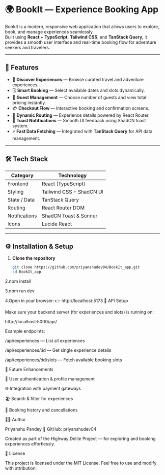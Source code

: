 # 🌍 BookIt — Experience Booking App

BookIt is a modern, responsive web application that allows users to explore, book, and manage experiences seamlessly.  
Built using **React + TypeScript**, **Tailwind CSS**, and **TanStack Query**, it provides a smooth user interface and real-time booking flow for adventure seekers and travelers.

---

## 🚀 Features

- 🧭 **Discover Experiences** — Browse curated travel and adventure experiences.
- 🗓️ **Smart Booking** — Select available dates and slots dynamically.
- 👥 **Guest Management** — Choose number of guests and view total pricing instantly.
- 💳 **Checkout Flow** — Interactive booking and confirmation screens.
- 📍 **Dynamic Routing** — Experience details powered by React Router.
- 🔔 **Toast Notifications** — Smooth UI feedback using ShadCN toast system.
- ⚡ **Fast Data Fetching** — Integrated with **TanStack Query** for API data management.

---

## 🛠️ Tech Stack

| Category | Technology |
|-----------|-------------|
| Frontend | React (TypeScript) |
| Styling | Tailwind CSS + ShadCN UI |
| State / Data | TanStack Query |
| Routing | React Router DOM |
| Notifications | ShadCN Toast & Sonner |
| Icons | Lucide React |


---

## ⚙️ Installation & Setup

1. **Clone the repository**
   ```bash
   git clone https://github.com/priyanshudev04/BookIt_app.git
   cd BookIt_app
   
2.npm install

3.npm run dev

4.Open in your browser:
👉 http://localhost:5173
🧩 API Setup

Make sure your backend server (for experiences and slots) is running on:

http://localhost:5000/api/


Example endpoints:

/api/experiences — List all experiences

/api/experiences/:id — Get single experience details

/api/experiences/:id/slots — Fetch available booking slots

🧠 Future Enhancements

💬 User authentication & profile management

🌐 Integration with payment gateways

🏖️ Search & filter for experiences

📅 Booking history and cancellations

👨‍💻 Author

Priyanshu Pandey
📧 GitHub: priyanshudev04

Created as part of the Highway Delite Project — for exploring and booking experiences effortlessly.

🪪 License

This project is licensed under the MIT License.
Feel free to use and modify with attribution.

